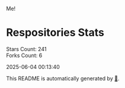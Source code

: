 Me!

# Respositories Stats
Stars Count: 241  
Forks Count: 6

2025-06-04 00:13:40  

This README is automatically generated by [🐰](https://github.com/rnitta/rnitta).
